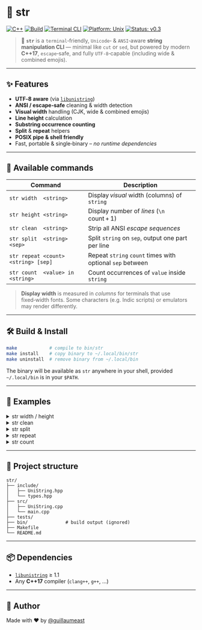# 🚀 str

[![C++](https://img.shields.io/badge/language-C%2B%2B17-blue)](https://en.cppreference.com/)
[![Build](https://img.shields.io/badge/build-clang%2B%2B-orange)](https://clang.llvm.org/)
[![Terminal CLI](https://img.shields.io/badge/type-CLI-lightgrey)](https://en.wikipedia.org/wiki/Command-line_interface)
[![Platform: Unix](https://img.shields.io/badge/platform-Unix-darkgreen)](https://en.wikipedia.org/wiki/Unix)
[![Status: v0.3](https://img.shields.io/badge/status-v0.3-green)](https://github.com/guillaumeast/str/releases/tag/v0.3)

> 🧠 **`str`** is a `terminal`‑friendly, `Unicode`‑ & `ANSI`‑aware **string manipulation CLI** — minimal like `cut` or `sed`, but powered by modern **C++17**, `escape`‑safe, and fully `UTF‑8`‑capable (including wide & combined emojis).

---

## ✨ Features

- **UTF‑8 aware** (via [`libunistring`](https://www.gnu.org/software/libunistring/))
- **ANSI / escape‑safe** cleaning & width detection
- **Visual width** handling (CJK, wide & combined emojis)
- **Line height** calculation
- **Substring occurrence counting**
- **Split** & **repeat** helpers
- **POSIX pipe & shell friendly**
- Fast, portable & single‑binary – *no runtime dependencies*

---

## 🚀 Available commands

| Command                                       | Description                                                                 |
|-----------------------------------------------|-----------------------------------------------------------------------------|
| `str width  <string>`                         | Display *visual* width (columns) of `string`                                |
| `str height <string>`                         | Display number of *lines* (`\n` count + 1)                                 |
| `str clean  <string>`                         | Strip all ANSI *escape sequences*                                           |
| `str split  <string> <sep>`                   | Split `string` on `sep`, output one part per line                           |
| `str repeat <count> <string> [sep]`           | Repeat `string` `count` times with optional `sep` between                   |
| `str count  <value> in <string>`              | Count occurrences of `value` inside `string`                                |

> **Display width** is measured in *columns* for terminals that use fixed‑width fonts.
> Some characters (e.g. Indic scripts) or emulators may render differently.

---

## 🛠️ Build & Install

```sh
make            # compile to bin/str
make install    # copy binary to ~/.local/bin/str
make uninstall  # remove binary from ~/.local/bin
```

The binary will be available as `str` anywhere in your shell, provided `~/.local/bin` is in your `$PATH`.

---

## 🧪 Examples

<details>
<summary>str width / height</summary>

```bash
red="[31m"
reset="[0m"

str width  "1🛑4"               # → 4
str height "a
b
c"            # → 3
str width  "${red}1${reset}🛑4" # → 4 (ignores escapes)
```
</details>

<details>
<summary>str clean</summary>

```bash
str clean "${red}Red${reset}"   # → "Red"
```
</details>

<details>
<summary>str split</summary>

```bash
str split "a-b-c" "-"           # → "a
b
c"
```
</details>

<details>
<summary>str repeat</summary>

```bash
str repeat 3 "foo" "-"          # → "foo-foo-foo"
```
</details>

<details>
<summary>str count</summary>

```bash
str count "-" in "a-b-c-d-"     # → 4
```
</details>

---

## 📁 Project structure

```
str/
├── include/
│   ├── UniString.hpp
│   └── types.hpp
├── src/
│   ├── UniString.cpp
│   └── main.cpp
├── tests/
├── bin/              # build output (ignored)
├── Makefile
└── README.md
```

---

## 📦 Dependencies

- [`libunistring`](https://www.gnu.org/software/libunistring/) ≥ 1.1
- Any **C++17** compiler (`clang++`, `g++`, ...)

---

## 🧑 Author

Made with ❤️ by [@guillaumeast](https://github.com/guillaumeast)
